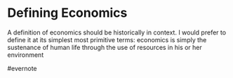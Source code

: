 # Defining Economics

A definition of economics should be historically in context. I would prefer to define it at its simplest most primitive terms: economics is simply the sustenance of human life through the use of resources in his or her environment

\#evernote

